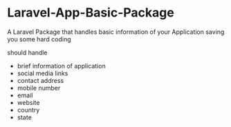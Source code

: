 # Laravel-App-Basic-Package
A Laravel Package that handles basic information of your Application saving you some hard coding 

should handle

- brief information of application
- social media links
- contact address
- mobile number
- email
- website
- country
- state
